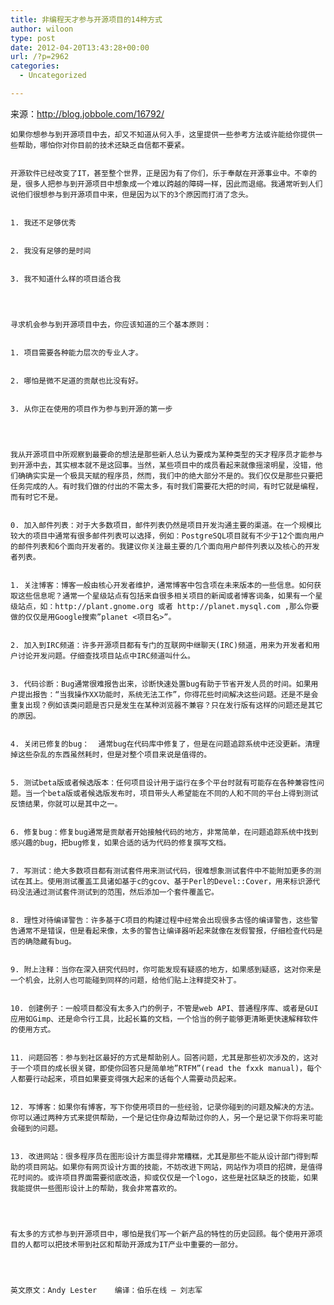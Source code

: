 ```yaml
---
title: 非编程天才参与开源项目的14种方式
author: wiloon
type: post
date: 2012-04-20T13:43:28+00:00
url: /?p=2962
categories:
  - Uncategorized

---
```

来源：<http://blog.jobbole.com/16792/>
  
    如果你想参与到开源项目中去，却又不知道从何入手，这里提供一些参考方法或许能给你提供一些帮助，哪怕你对你目前的技术还缺乏自信都不要紧。
  
  
    开源软件已经改变了IT，甚至整个世界，正是因为有了你们，乐于奉献在开源事业中。不幸的是，很多人把参与到开源项目中想象成一个难以跨越的障碍一样，因此而退缩。我通常听到人们说他们很想参与到开源项目中来，但是因为以下的3个原因而打消了念头。
  
  
    1. 我还不足够优秀
  
  
    2. 我没有足够的是时间
  
  
    3. 我不知道什么样的项目适合我
  
  
  
  
    寻求机会参与到开源项目中去，你应该知道的三个基本原则：
  
  
    1. 项目需要各种能力层次的专业人才。
  
  
    2. 哪怕是微不足道的贡献也比没有好。
  
  
    3. 从你正在使用的项目作为参与到开源的第一步
  
  
  
  
    我从开源项目中所观察到最要命的想法是那些新人总认为要成为某种类型的天才程序员才能参与到开源中去，其实根本就不是这回事。当然，某些项目中的成员看起来就像摇滚明星，没错，他们确确实实是一个极具天赋的程序员，然而，我们中的绝大部分不是的。我们仅仅是那些只要把任务完成的人。有时我们做的付出的不需太多，有时我们需要花大把的时间，有时它就是编程，而有时它不是。
  
  
    0. 加入邮件列表：对于大多数项目，邮件列表仍然是项目开发沟通主要的渠道。在一个规模比较大的项目中通常有很多邮件列表可以选择，例如：PostgreSQL项目就有不少于12个面向用户的邮件列表和6个面向开发者的。我建议你关注最主要的几个面向用户邮件列表以及核心的开发者列表。
  
  
    1. 关注博客：博客一般由核心开发者维护，通常博客中包含项在未来版本的一些信息。如何获取这些信息呢？通常一个星级站点有包括来自很多相关项目的新闻或者博客词条，如果有一个星级站点，如：http://plant.gnome.org 或者 http://planet.mysql.com ,那么你要做的仅仅是用Google搜索”planet <项目名>”。
  
  
    2. 加入到IRC频道：许多开源项目都有专门的互联网中继聊天(IRC)频道，用来为开发者和用户讨论开发问题。仔细查找项目站点中IRC频道叫什么。
  
  
    3. 代码诊断：Bug通常很难报告出来，诊断快速处置bug有助于节省开发人员的时间。如果用户提出报告：“当我操作XX功能时，系统无法工作”，你得花些时间解决这些问题。还是不是会重复出现？例如该类问题是否只是发生在某种浏览器不兼容？只在发行版有这样的问题还是其它的原因。
  
  
    4. 关闭已修复的bug：  通常bug在代码库中修复了，但是在问题追踪系统中还没更新。清理掉这些杂乱的东西虽然耗时，但是对整个项目来说是值得的。
  
  
    5. 测试beta版或者候选版本：任何项目设计用于运行在多个平台时就有可能存在各种兼容性问题。当一个beta版或者候选版发布时，项目带头人希望能在不同的人和不同的平台上得到测试反馈结果，你就可以是其中之一。
  
  
    6. 修复bug：修复bug通常是贡献者开始接触代码的地方，非常简单，在问题追踪系统中找到感兴趣的bug，把bug修复，如果合适的话为代码的修复撰写文档。
  
  
    7. 写测试：绝大多数项目都有测试套件用来测试代码，很难想象测试套件中不能附加更多的测试在其上。使用测试覆盖工具诸如基于c的gcov、基于Perl的Devel::Cover，用来标识源代码没法通过测试套件测试到的范围，然后添加一个套件覆盖它。
  
  
    8. 理性对待编译警告：许多基于C项目的构建过程中经常会出现很多古怪的编译警告，这些警告通常不是错误，但是看起来像，太多的警告让编译器听起来就像在发假警报，仔细检查代码是否的确隐藏有bug。
  
  
    9. 附上注释：当你在深入研究代码时，你可能发现有疑惑的地方，如果感到疑惑，这对你来是一个机会，比别人也可能碰到同样的问题，给他们贴上注释提交补丁。
  
  
    10. 创建例子：一般项目都没有太多入门的例子，不管是web API、普通程序库、或者是GUI应用如Gimp、还是命令行工具，比起长篇的文档，一个恰当的例子能够更清晰更快速解释软件的使用方式。
  
  
    11. 问题回答：参与到社区最好的方式是帮助别人。回答问题，尤其是那些初次涉及的，这对于一个项目的成长很关键，即使你回答只是简单地”RTFM”(read the fxxk manual)，每个人都要行动起来，项目如果要变得强大起来的话每个人需要动员起来。
  
  
    12. 写博客：如果你有博客，写下你使用项目的一些经验，记录你碰到的问题及解决的方法。你可以通过两种方式来提供帮助，一个是记住你身边帮助过你的人，另一个是记录下你将来可能会碰到的问题。
  
  
    13. 改进网站：很多程序员在图形设计方面显得非常糟糕，尤其是那些不能从设计部门得到帮助的项目网站。如果你有网页设计方面的技能，不妨改进下网站，网站作为项目的招牌，是值得花时间的。或许项目界面需要彻底改造，抑或仅仅是一个logo，这些是社区缺乏的技能，如果我能提供一些图形设计上的帮助，我会非常喜欢的。
  
  
  
  
    有太多的方式参与到开源项目中，哪怕是我们写一个新产品的特性的历史回顾。每个使用开源项目的人都可以把技术带到社区和帮助开源成为IT产业中重要的一部分。
  
  
  
  
    英文原文：Andy Lester    编译：伯乐在线 – 刘志军
  
